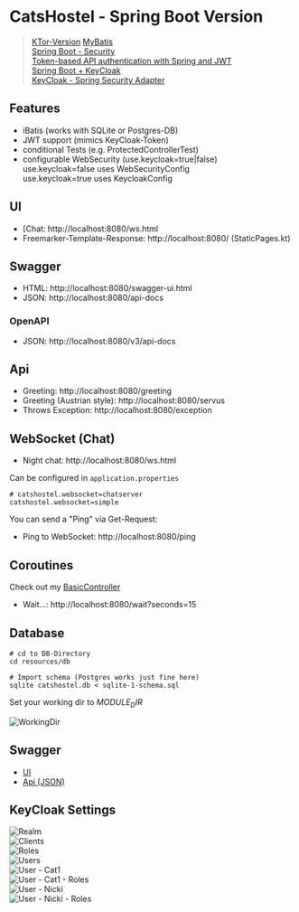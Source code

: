 # CatsHostel - Spring Boot Version 
> [KTor-Version](https://github.com/MikeMitterer/kotlin-catshostel-kt)
> [MyBatis](https://blog.mybatis.org/)    
> [Spring Boot - Security](https://www.javainuse.com/spring/boot-jwt)  
> [Token-based API authentication with Spring and JWT](https://blog.softtek.com/en/token-based-api-authentication-with-spring-and-jwt)  
> [Spring Boot + KeyCloak](https://www.baeldung.com/spring-boot-keycloak)  
> [KeyCloak - Spring Security Adapter](https://www.keycloak.org/docs/latest/securing_apps/#_spring_security_adapter)  

## Features

   - iBatis (works with SQLite or Postgres-DB)
   - JWT support (mimics KeyCloak-Token)
   - conditional Tests (e.g. ProtectedControllerTest)
   - configurable WebSecurity (use.keycloak=true|false)  
     use.keycloak=false uses WebSecurityConfig  
     use.keycloak=true uses KeycloakConfig  
    
## UI

   - [Chat: http://localhost:8080/ws.html  
   - Freemarker-Template-Response: http://localhost:8080/ (StaticPages.kt)  

## Swagger

   - HTML: http://localhost:8080/swagger-ui.html
   - JSON: http://localhost:8080/api-docs
   
### OpenAPI
   
   - JSON: http://localhost:8080/v3/api-docs
      
## Api

   - Greeting: http://localhost:8080/greeting       
   - Greeting (Austrian style): http://localhost:8080/servus       
   - Throws Exception: http://localhost:8080/exception   
   
## WebSocket (Chat)

   - Night chat: http://localhost:8080/ws.html   
   
Can be configured in `application.properties`

```properties
# catshostel.websocket=chatserver
catshostel.websocket=simple
```       

You can send a "Ping" via Get-Request:

   - Ping to WebSocket: http://localhost:8080/ping   
   
## Coroutines 

Check out my [BasicController](https://github.com/MikeMitterer/kotlin-catshostel-sb/blob/master/src/at/mikemitterer/catshostel/routes/BasicController.kt)

   - Wait...: http://localhost:8080/wait?seconds=15       

## Database

    # cd to DB-Directory
    cd resources/db
    
    # Import schema (Postgres works just fine here)
    sqlite catshostel.db < sqlite-1-schema.sql

Set your working dir to $MODULE_DIR$

![WorkingDir](doc/images/working-dir.png)

## Swagger

   - [UI](http://localhost:8080/swagger-ui.html)
   - [Api (JSON)](http://localhost:8080/v2/api-docs)
   
## KeyCloak Settings

![Realm](doc/images/realm.png)   
![Clients](doc/images/clients.png)   
![Roles](doc/images/roles.png)   
![Users](doc/images/users.png)   
![User - Cat1](doc/images/user-cat1.png)   
![User - Cat1 - Roles](doc/images/user-cat1-roles.png)   
![User - Nicki](doc/images/user-nicki.png)   
![User - Nicki - Roles](doc/images/user-nicki-roles.png)   
   
   
      